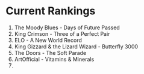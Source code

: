 # Current Rankings

1. The Moody Blues - Days of Future Passed
2. King Crimson - Three of a Perfect Pair
3. ELO - A New World Record
4. King Gizzard & the Lizard Wizard - Butterfly 3000
5. The Doors - The Soft Parade
6. ArtOfficial - Vitamins & Minerals
7. 